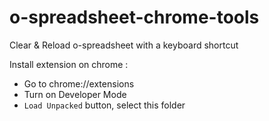 # o-spreadsheet-chrome-tools

Clear & Reload o-spreadsheet with a keyboard shortcut

Install extension on chrome :

-   Go to chrome://extensions
-   Turn on Developer Mode
-   `Load Unpacked` button, select this folder
